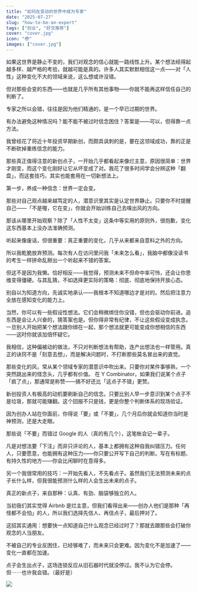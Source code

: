 ```yaml
---
title: "如何在变动的世界中成为专家"
date: "2025-07-27"
slug: "how-to-be-an-expert"
tags: ["创业", "好文推荐"]
cover: "cover.jpg"
icon: "😎"
images: ["cover.jpg"]
---
```

如果这世界是静止不变的，我们对观念的信心就能一路线性上升。某个想法经得起越多样、越严格的考验，就越可能是真的。许多人其实默默相信这一点——对「人性」这种变化不大的领域来说，这么想或许没错。



但对那些会变的东西——也就是几乎所有其他事物——你就不能再这样信任自己的判断了。



专家之所以会错，往往是因为他们精通的，是一个早已过期的世界。



有办法避免这种情况吗？能不能不被过时信念困住？答案是——可以，但得靠一点方法。



我曾经花了将近十年投资早期新创，而颇具讽刺的是，要在这领域成功，靠的正是不断砍掉重练信念的能力。



那些真正值得注意的新创点子，一开始几乎都看起来像烂主意，原因很简单：世界才刚变，而这个变化刚好让它从坏变成了对。我花了很多时间学会分辨这种「翻盘」，而这套技巧，其实也能套用在一切新想法上。



第一步，养成一种信念：世界一定会变。



那些对自己观点越来越笃定的人，潜意识里其实是认定世界静止。只要你不时提醒自己——「不是喔，它在变」，你就会开始训练自己去嗅出风的方向。



那该从哪里开始观察？除了「人性不太变」这条中等实用的原则外，很抱歉，变化这东西基本上没办法准确预测。



听起来像废话，但很重要：真正重要的变化，几乎从来都来自意料之外的方向。



所以我乾脆放弃预测。每次有人在访问里问我「未来怎么看」，我脑中都像没读书的考生一样拼命乱掰出一个听起来不错的答案。



但这不是因为我懒。恰好相反——我觉得，预测未来不但命中率可怜，还会让你思维变得僵硬。与其乱猜，不如选择更实际的策略：彻底、彻底地保持开放心态。



别自以为知道方向，先诚实地承认——我根本不知道哪边才是对的。然后把注意力全放在感知变化的能力上。



当然，你可以有一些假设性想法。它们会稍微绑住你没错，但也会驱动你前进。追东西是会让人兴奋的，猜答案也是。但你得非常有纪律，不让这些假设变成执念。
一旦别人开始把某个想法跟你绑在一起，那个想法就更可能变成你想相信的东西——这时你就该加倍怀疑它。



我相信，这种偏被动的做法，不只对判断想法有帮助，连产出想法也一样管用。真正的诀窍不是「刻意去想」，而是解决问题时，不打断那些莫名冒出来的直觉。



那些变化的风，常从某个领域专家的潜意识中吹出来。只要你对某件事够熟，一个突然跳出来的怪念头，几乎都有价值。
在 Y Combinator，如果我们说某个点子「疯了点」，那通常是称赞——搞不好还比「这点子不错」更赞。



新创投资人有极高的动机要刷新自己的信念。只要比别人早一步意识到某个点子不是垃圾，那就可能赚翻。这个回报不只是钱，更是你整个判断体系的现场验证。



因为创办人站在你面前，你得说「要」或「不要」，几个月后你就会知道你当时是神预测，还是大走眼。



那些说「不要」而错过 Google 的人（真的有几个），这笔帐会记一辈子。



凡是对想法要「下注」而非只评论的人，基本上都拥有这种自我纠错压力。任何人，只要愿意，也能拥有这种压力——你只要公开写下自己的判断。写在有标题、有持久性的地方——你会比闲聊时在意得多。



另一个我很常用的技巧：一开始先看人，不先看点子。虽然我们无法预测未来的点子长什么样，但我很能预测什么样的人会生出未来的点子。



真正的新点子，来自那种：认真、有劲、脑袋够独立的人。



当初我们其实觉得 Airbnb 是烂主意，但我们看得出来——创办人他们是那种「再怪都不会怕」的人，所以我们选择先信人、再信点子，最后押对了。



这招其实通用：想要快一点知道自己什么观念已经过时了？那就去跟那些会打破你观念的人当朋友。



不被自己的专业反困住，已经够难了，而未来只会更难。因为变化不是加速了——变化一直都在加速。



点子会生出点子，这场连锁反应从旧石器时代就没停过。我不认为它会停。
但⋯⋯也许我会错。（最好是）




![](https://prod-files-secure.s3.us-west-2.amazonaws.com/112d0858-5090-4d34-a606-b75eb8d65fd2/46476355-9cf3-4e99-9b7a-3531bc426380/1000202064.png?X-Amz-Algorithm=AWS4-HMAC-SHA256&X-Amz-Content-Sha256=UNSIGNED-PAYLOAD&X-Amz-Credential=ASIAZI2LB4667XGIOGNA%2F20250903%2Fus-west-2%2Fs3%2Faws4_request&X-Amz-Date=20250903T093155Z&X-Amz-Expires=3600&X-Amz-Security-Token=IQoJb3JpZ2luX2VjENn%2F%2F%2F%2F%2F%2F%2F%2F%2F%2FwEaCXVzLXdlc3QtMiJHMEUCIQDNaUCzf3OilDsyKBFljWGsQ0sJMb1VjtVNZ%2BVCme9MqQIgeWIVsnzGccoA0TQUdR350bPfQz1OWoaq85nFHGTLsEMq%2FwMIQhAAGgw2Mzc0MjMxODM4MDUiDNwfX5lxer%2BnP6MhBircA0A6gBFtSujx%2Fv7f%2Bw4o0zmFTuzCCIir9czFLW%2BTdPkE%2F4LUoiRG29x8z0YRP1CxQy9vnm%2B6rXkJKRklBnVJotK1ID4f%2B9wnHKveVxl9MaN4CztDgrKMlKpXr9Iop8mWaOcRj4LCr7d5lnt3OKliFQKgmDAkVLaSLWOuqZnkwXcjtETna5sRkWznl5kiktDuRwlFAXwmOkrGtza1c0gLFAea5cD%2B9YYF84R1ePz%2BV5ky0U486ueNXcWrbP%2F%2Bc16FYoAtY3e%2B36VGageLMginPeWM9DE5rwhbRGDQl7EbboB2nhMnEUBjLSVlyDmAIKXU%2BGy%2BTX%2BLnA8qZ6Up4DNT2Y8NqUlGDoLvYU9C89uhb9QVqhA78wbjpy%2BWx2UWV8ocsMfg9Lbvy5foRqQMOTDa2SdHhf6%2FYeOD9WhTEQB7VC7tNJeysVNLvH%2BKQpAIHLP1%2B8yZamLvMy3eK%2FW71Hv%2FW6E4%2BDSkJCR1efgM4QtOF%2BN1doyHj2nFtZkogbd84gxfSAtyJUKWhq2lA1pvLaSpyXK2HB1pmlkwS5WJgw2%2F6cWBw8WNzqG8I%2Bp1KI%2F9DAJJV%2F%2BAfpEU3e4ZcXFsFyroN4QtwuOJyNkTYvWTMTPwUWJienyQ1egGy33WqHL3MOuG4MUGOqUBFmXyB9rooXOHX%2F2SU3x2Ii26bpjyd8nEeJHsiNymDbgC20t3tUhDgTZfe1KzOIqEZR9Fox%2FoZQGAzSgXA04WW8hNsktg%2FjzdeJXl%2Fbh0koKeym4dJOm1tWgMedmP2ALkekqkZR7tBtQOPwCkxgRmMvQNhaO%2BmnOOmcOVCbIEKfMWFCVnBreQAqsyhlV4%2FkegkxNwvhwFc3oGyNsbywk2s3M5fSQB&X-Amz-Signature=c131ed92b0f2e8348e71d14d9b498c7bba3d0c0dc375ff2bf97b51832b5380e4&X-Amz-SignedHeaders=host&x-amz-checksum-mode=ENABLED&x-id=GetObject)

